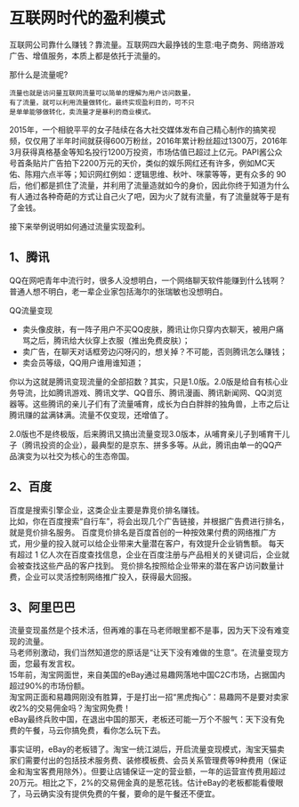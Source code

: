 
# 互联网时代的盈利模式

互联网公司靠什么赚钱？靠流量。互联网四大最挣钱的生意:电子商务、网络游戏广告、增值服务，本质上都是依托于流量的。
 
那什么是流量呢?
```
流量也就是访问量互联网流量可以简单的理解为用户访问数量，  
有了流量，就可以利用流量做转化，最终实现盈利目的，可不只 
是单单能够做转化，卖流量才是暴利的商业模式。
```
2015年，一个相貌平平的女子陆续在各大社交媒体发布自己精心制作的搞笑视频，仅仅用了半年时间就获得600万粉丝，2016年累计粉丝超过1300万，2016年3月获得真格基金等知名投行1200万投资，市场估值已超过上亿元。PAPI酱公众号首条贴片广告拍下2200万元的天价，类似的娱乐网红还有许多，例如MC天佑、陈翔六点半等；知识网红例如：逻辑思维、秋叶、咪蒙等等，更有众多的 90 后，他们都是抓住了流量，并利用了流量造就如今的身价，因此你终于知道为什么有人通过各种奇葩的方式让自己火了吧，因为火了就有流量，有了流量就等于是有了金钱。

接下来举例说明如何通过流量实现盈利。

## 1、腾讯 

QQ在网吧青年中流行时，很多人没想明白，一个网络聊天软件能赚到什么钱啊？普通人想不明白，老一辈企业家包括海尔的张瑞敏也没想明白。

QQ流量变现
- 卖头像皮肤，有一阵子用户不买QQ皮肤，腾讯让你只穿内衣聊天，被用户痛骂之后，腾讯给大伙穿上衣服（推出免费皮肤）；
- 卖广告，在聊天对话框旁边闪呀闪的，想关掉？不可能，否则腾讯怎么赚钱；
- 卖会员等级，QQ用户谁用谁知道；

你以为这就是腾讯变现流量的全部招数？其实，只是1.0版。2.0版是给自有核心业务导流，比如腾讯游戏、腾讯文学、QQ音乐、腾讯漫画、腾讯新闻网、QQ浏览器等。这些腾讯的亲儿子们有了流量哺育，成长为白白胖胖的独角兽，上市之后让腾讯赚的盆满钵满。流量不仅变现，还增值了。

2.0版也不是终极版，后来腾讯又搞出流量变现3.0版本，从哺育亲儿子到哺育干儿子（腾讯投资的企业），最典型的是京东、拼多多等。从此，腾讯由单一的QQ产品演变为以社交为核心的生态帝国。

## 2、百度

百度是搜索引擎企业，这类企业主要是靠竞价排名赚钱。  
比如，你在百度搜索“自行车”，将会出现几个广告链接，并根据广告费进行排名，就是竞价排名服务。
百度竞价排名是百度首创的一种按效果付费的网络推广方式，用少量的投入就可以给企业带来大量潜在客户，有效提升企业销售额。 每天有超过 1 亿人次在百度查找信息，企业在百度注册与产品相关的关键词后，企业就会被查找这些产品的客户找到。
竞价排名按照给企业带来的潜在客户访问数量计费，企业可以灵活控制网络推广投入，获得最大回报。

## 3、阿里巴巴

流量变现虽然是个技术活，但再难的事在马老师眼里都不是事，因为天下没有难变现的流量。  
马老师别激动，我们当然知道您的原话是“让天下没有难做的生意”。在流量变现方面，您最有发言权。  
15年前，淘宝网面世，来自美国的eBay通过易趣网落地中国C2C市场，占据国内超过90%的市场份额。  
淘宝网正面和易趣网刚没有胜算，于是打出一招“黑虎掏心”：易趣网不是要对卖家收2%的交易佣金吗？淘宝网免费！  
eBay最终兵败中国，在退出中国的那天，老板还可能一万个不服气：天下没有免费的午餐，马云你搞免费，看你怎么玩下去。  

事实证明，eBay的老板错了。淘宝一统江湖后，开启流量变现模式，淘宝天猫卖家们需要付出的包括技术服务费、装修模板费、会员关系管理费等9种费用（保证金和淘宝客费用除外）。但要让店铺保证一定的营业额，一年的运营宣传费用超过20万元。相比之下，2%的交易佣金真的是葱花钱。估计eBay的老板都能看傻眼了，马云确实没有提供免费的午餐，要命的是午餐还不便宜。